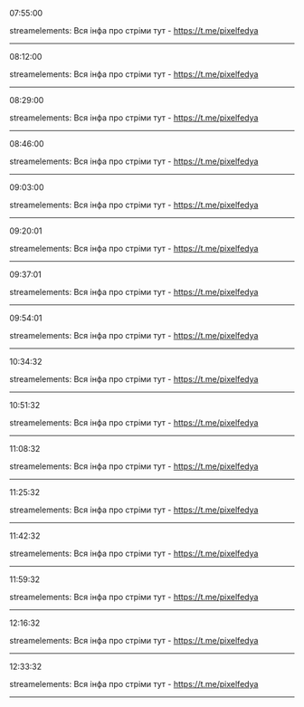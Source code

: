 07:55:00

streamelements: Вся інфа про стріми тут - https://t.me/pixelfedya

---

08:12:00

streamelements: Вся інфа про стріми тут - https://t.me/pixelfedya

---

08:29:00

streamelements: Вся інфа про стріми тут - https://t.me/pixelfedya

---

08:46:00

streamelements: Вся інфа про стріми тут - https://t.me/pixelfedya

---

09:03:00

streamelements: Вся інфа про стріми тут - https://t.me/pixelfedya

---

09:20:01

streamelements: Вся інфа про стріми тут - https://t.me/pixelfedya

---

09:37:01

streamelements: Вся інфа про стріми тут - https://t.me/pixelfedya

---

09:54:01

streamelements: Вся інфа про стріми тут - https://t.me/pixelfedya

---

10:34:32

streamelements: Вся інфа про стріми тут - https://t.me/pixelfedya

---

10:51:32

streamelements: Вся інфа про стріми тут - https://t.me/pixelfedya

---

11:08:32

streamelements: Вся інфа про стріми тут - https://t.me/pixelfedya

---

11:25:32

streamelements: Вся інфа про стріми тут - https://t.me/pixelfedya

---

11:42:32

streamelements: Вся інфа про стріми тут - https://t.me/pixelfedya

---

11:59:32

streamelements: Вся інфа про стріми тут - https://t.me/pixelfedya

---

12:16:32

streamelements: Вся інфа про стріми тут - https://t.me/pixelfedya

---

12:33:32

streamelements: Вся інфа про стріми тут - https://t.me/pixelfedya

---

